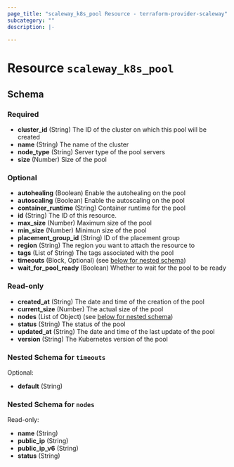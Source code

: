 ```yaml
---
page_title: "scaleway_k8s_pool Resource - terraform-provider-scaleway"
subcategory: ""
description: |-
  
---
```


# Resource `scaleway_k8s_pool`





## Schema

### Required

- **cluster_id** (String) The ID of the cluster on which this pool will be created
- **name** (String) The name of the cluster
- **node_type** (String) Server type of the pool servers
- **size** (Number) Size of the pool

### Optional

- **autohealing** (Boolean) Enable the autohealing on the pool
- **autoscaling** (Boolean) Enable the autoscaling on the pool
- **container_runtime** (String) Container runtime for the pool
- **id** (String) The ID of this resource.
- **max_size** (Number) Maximum size of the pool
- **min_size** (Number) Minimun size of the pool
- **placement_group_id** (String) ID of the placement group
- **region** (String) The region you want to attach the resource to
- **tags** (List of String) The tags associated with the pool
- **timeouts** (Block, Optional) (see [below for nested schema](#nestedblock--timeouts))
- **wait_for_pool_ready** (Boolean) Whether to wait for the pool to be ready

### Read-only

- **created_at** (String) The date and time of the creation of the pool
- **current_size** (Number) The actual size of the pool
- **nodes** (List of Object) (see [below for nested schema](#nestedatt--nodes))
- **status** (String) The status of the pool
- **updated_at** (String) The date and time of the last update of the pool
- **version** (String) The Kubernetes version of the pool

<a id="nestedblock--timeouts"></a>
### Nested Schema for `timeouts`

Optional:

- **default** (String)


<a id="nestedatt--nodes"></a>
### Nested Schema for `nodes`

Read-only:

- **name** (String)
- **public_ip** (String)
- **public_ip_v6** (String)
- **status** (String)


